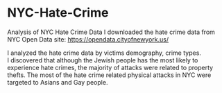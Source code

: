 # NYC-Hate-Crime
Analysis of NYC Hate Crime Data
I downloaded the hate crime data from NYC Open Data site: https://opendata.cityofnewyork.us/

I analyzed the hate crime data by victims demography, crime types.  
I discovered that although the Jewish people has the most likely to experience hate crimes, the majority of attacks were related to property thefts. 
The most of the hate crime related physical attacks in NYC were targeted to Asians and Gay people. 
